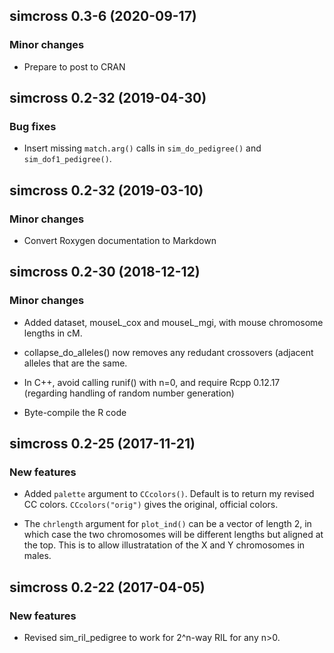 ## simcross 0.3-6 (2020-09-17)

### Minor changes

- Prepare to post to CRAN


## simcross 0.2-32 (2019-04-30)

### Bug fixes

- Insert missing `match.arg()` calls in `sim_do_pedigree()` and
  `sim_dof1_pedigree()`.


## simcross 0.2-32 (2019-03-10)

### Minor changes

- Convert Roxygen documentation to Markdown


## simcross 0.2-30 (2018-12-12)

### Minor changes

- Added dataset, mouseL_cox and mouseL_mgi, with mouse chromosome
  lengths in cM.

- collapse_do_alleles() now removes any redudant crossovers (adjacent
  alleles that are the same.

- In C++, avoid calling runif() with n=0, and require Rcpp 0.12.17
  (regarding handling of random number generation)

- Byte-compile the R code


## simcross 0.2-25 (2017-11-21)

### New features

- Added `palette` argument to `CCcolors()`. Default is to return my
  revised CC colors. `CCcolors("orig")` gives the original, official
  colors.

- The `chrlength` argument for `plot_ind()` can be a vector of length
  2, in which case the two chromosomes will be different lengths but
  aligned at the top. This is to allow illustratation of the X and Y
  chromosomes in males.


## simcross 0.2-22 (2017-04-05)

### New features

- Revised sim_ril_pedigree to work for 2^n-way RIL for any n>0.
